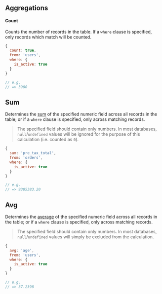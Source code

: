 ## Aggregations


#### Count

Counts the number of records in the table.  If a `where` clause is specified, only records which match will be counted.

```javascript
{
  count: true,
  from: 'users',
  where: {
    is_active: true
  }
}

// e.g.
// => 3980
```



## Sum

Determines the [sum](https://en.wikipedia.org/wiki/Summation) of the specified numeric field across all records in the table; or if a `where` clause is specified, only across matching records.

> The specified field should contain only numbers.  In most databases, `null`/`undefined` values will be ignored for the purpose of this calculation (i.e. counted as `0`).

```javascript
{
  sum: 'pre_tax_total',
  from: 'orders',
  where: {
    is_active: true
  }
}

// e.g.
// => 9385383.20
```

## Avg

Determines the [average](https://en.wikipedia.org/wiki/Arithmetic_mean) of the specified numeric field across all records in the table; or if a `where` clause is specified, only across matching records.

> The specified field should contain only numbers.  In most databases, `null`/`undefined` values will simply be excluded from the calculation.


```javascript
{
  avg: 'age',
  from: 'users',
  where: {
    is_active: true
  }
}

// e.g.
// => 37.2398
```
